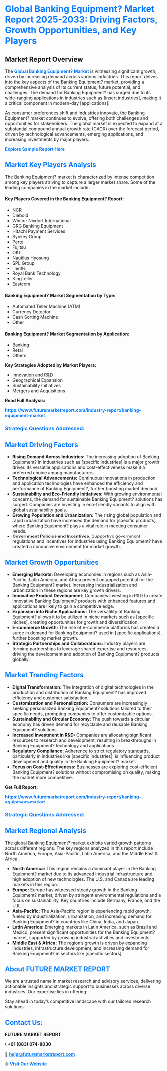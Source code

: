 <h1 style="color: #007BFF;">Global Banking Equipment? Market Report 2025-2033: Driving Factors, Growth Opportunities, and Key Players</h1>

<section id="overview">
<h2>Market Report Overview</h2>
<p>The <a href="https://www.futuremarketreport.com/industry-report/banking-equipment-market" style="color: #007BFF; text-decoration: none;"><strong>Global Banking Equipment? Market</strong></a> is witnessing significant growth, driven by increasing demand across various industries. This report delves into the key aspects of the Banking Equipment? market, providing a comprehensive analysis of its current status, future potential, and challenges. The demand for Banking Equipment? has surged due to its wide-ranging applications in industries such as [insert industries], making it a critical component in modern-day [applications].</p>
<p>As consumer preferences shift and industries innovate, the Banking Equipment? market continues to evolve, offering both challenges and opportunities for stakeholders. The global market is expected to expand at a substantial compound annual growth rate (CAGR) over the forecast period, driven by technological advancements, emerging applications, and increasing investments by major players.</p>
</section>

<section id="overview">
<p><a href="https://www.futuremarketreport.com/request-sample/reportId=108763" style="color: #007BFF; text-decoration: none;"><strong>Explore Sample Report Here</strong></a></p>
</section>

<section id="key-players">
<h2 style="color: #007BFF;">Market Key Players Analysis</h2>
<p>The Banking Equipment? market is characterized by intense competition among key players striving to capture a larger market share. Some of the leading companies in the market include:</p>
<h4>Key Players Covered in the Banking Equipment? Report:</h4>
<ul><li>NCR</li><li>Diebold</li><li>Wincor Nixdorf International</li><li>GRG Banking Equipment</li><li>Hitachi Payment Services</li><li>Synkey Group</li><li>Perto</li><li>Fujitsu</li><li>OKI</li><li>Nautilus Hyosung</li><li>SPL Group</li><li>Hantle</li><li>Royal Bank Technology</li><li>KingTeller</li><li>Eastcom</li></ul>
<h4>Banking Equipment? Market Segmentation by Type:</h4>
<ul><li>Automated Teller Machine (ATM)</li><li>Currency Detector</li><li>Cash Sorting Machine</li><li>Other</li></ul>

<h4>Banking Equipment? Market Segmentation by Application:</h4>
<ul><li>Banking</li><li>Retai</li><li>Others</li></ul>
<p><strong>Key Strategies Adopted by Market Players:</strong></p>
<ul>
<li>Innovation and R&D</li>
<li>Geographical Expansion</li>
<li>Sustainability Initiatives</li>
<li>Mergers and Acquisitions</li>
</ul>
</section>

<section>
<p><strong>Read Full Analysis: </strong></p><a href="https://www.futuremarketreport.com/industry-report/banking-equipment-market" style="color: #007BFF; text-decoration: none;"><strong>https://www.futuremarketreport.com/industry-report/banking-equipment-market</strong></a>
<h3 style="color: #007BFF;">Strategic Questions Addressed:</h3>
</section>

<section id="driving-factors">
<h2 style="color: #007BFF;">Market Driving Factors</h2>
<ul>
<li><strong>Rising Demand Across Industries:</strong> The increasing adoption of Banking Equipment? in industries such as [specific industries] is a major growth driver. Its versatile applications and cost-effectiveness make it a preferred choice among manufacturers.</li>
<li><strong>Technological Advancements:</strong> Continuous innovations in production and application technologies have enhanced the efficiency and performance of Banking Equipment?, further boosting market demand.</li>
<li><strong>Sustainability and Eco-Friendly Initiatives:</strong> With growing environmental concerns, the demand for sustainable Banking Equipment? solutions has surged. Companies are investing in eco-friendly variants to align with global sustainability goals.</li>
<li><strong>Growing Population and Urbanization:</strong> The rising global population and rapid urbanization have increased the demand for [specific products], where Banking Equipment? plays a vital role in meeting consumer needs.</li>
<li><strong>Government Policies and Incentives:</strong> Supportive government regulations and incentives for industries using Banking Equipment? have created a conducive environment for market growth.</li>
</ul>
</section>

<section id="growth-opportunities">
<h2 style="color: #007BFF;">Market Growth Opportunities</h2>
<ul>
<li><strong>Emerging Markets:</strong> Developing economies in regions such as Asia-Pacific, Latin America, and Africa present untapped potential for the Banking Equipment? market. Increasing industrialization and urbanization in these regions are key growth drivers.</li>
<li><strong>Innovative Product Development:</strong> Companies investing in R&D to create innovative Banking Equipment? products with enhanced features and applications are likely to gain a competitive edge.</li>
<li><strong>Expansion into Niche Applications:</strong> The versatility of Banking Equipment? allows it to be utilized in niche markets such as [specific niches], creating opportunities for growth and diversification.</li>
<li><strong>E-commerce Growth:</strong> The rise of e-commerce platforms has created a surge in demand for Banking Equipment? used in [specific applications], further boosting market growth.</li>
<li><strong>Strategic Partnerships and Collaborations:</strong> Industry players are forming partnerships to leverage shared expertise and resources, driving the development and adoption of Banking Equipment? products globally.</li>
</ul>
</section>

<section id="trending-factors">
<h2 style="color: #007BFF;">Market Trending Factors</h2>
<ul>
<li><strong>Digital Transformation:</strong> The integration of digital technologies in the production and distribution of Banking Equipment? has improved efficiency and customer satisfaction.</li>
<li><strong>Customization and Personalization:</strong> Consumers are increasingly seeking personalized Banking Equipment? solutions tailored to their specific needs, prompting companies to offer customizable options.</li>
<li><strong>Sustainability and Circular Economy:</strong> The push towards a circular economy has driven demand for recyclable and reusable Banking Equipment? solutions.</li>
<li><strong>Increased Investment in R&D:</strong> Companies are allocating significant resources to research and development, resulting in breakthroughs in Banking Equipment? technology and applications.</li>
<li><strong>Regulatory Compliance:</strong> Adherence to strict regulatory standards, particularly in industries like [specific industries], is influencing product development and quality in the Banking Equipment? market.</li>
<li><strong>Focus on Cost-Effectiveness:</strong> Businesses are exploring cost-efficient Banking Equipment? solutions without compromising on quality, making the market more competitive.</li>
</ul>
</section>

<section>
<p><strong>Get Full Report: </strong></p><a href="https://www.futuremarketreport.com/industry-report/banking-equipment-market" style="color: #007BFF; text-decoration: none;"><strong>https://www.futuremarketreport.com/industry-report/banking-equipment-market</strong></a>
<h3 style="color: #007BFF;">Strategic Questions Addressed:</h3>
</section>


<section id="regional-analysis">
<h2 style="color: #007BFF;">Market Regional Analysis</h2>
<p>The global Banking Equipment? market exhibits varied growth patterns across different regions. The key regions analyzed in this report include North America, Europe, Asia-Pacific, Latin America, and the Middle East & Africa:</p>
<ul>
<li><strong>North America:</strong> This region remains a dominant player in the Banking Equipment? market due to its advanced industrial infrastructure and high adoption of new technologies. The U.S. and Canada are leading markets in this region.</li>
<li><strong>Europe:</strong> Europe has witnessed steady growth in the Banking Equipment? market, driven by stringent environmental regulations and a focus on sustainability. Key countries include Germany, France, and the U.K.</li>
<li><strong>Asia-Pacific:</strong> The Asia-Pacific region is experiencing rapid growth, fueled by industrialization, urbanization, and increasing demand for Banking Equipment? in countries like China, India, and Japan.</li>
<li><strong>Latin America:</strong> Emerging markets in Latin America, such as Brazil and Mexico, present significant opportunities for the Banking Equipment? market, supported by growing industrial activities and investments.</li>
<li><strong>Middle East & Africa:</strong> The region’s growth is driven by expanding industries, infrastructure development, and increasing demand for Banking Equipment? in sectors like [specific sectors].</li>
</ul>
</section>

<footer>
<h2 style="color: #007BFF;">About FUTURE MARKET REPORT</h2>
<p>We are a trusted name in market research and advisory services, delivering actionable insights and strategic support to businesses across diverse industries. Our expertise lies in offering:</p>

<p>Stay ahead in today’s competitive landscape with our tailored research solutions.</p>

<h2 style="color: #007BFF;">Contact Us:</h2>
<p><strong>FUTURE MARKET REPORT</strong></p>
<p>📞 <strong>+91 (883) 074-8030</strong></p>
<p>📧 <strong><a href="mailto:help@futuremarketreport.com" style="color: #007BFF;">help@futuremarketreport.com</a></strong></p>
<p>🌐 <strong><a href="https://www.futuremarketreport.com/" style="color: #007BFF;">Visit Our Website</a></strong></p>
</footer>